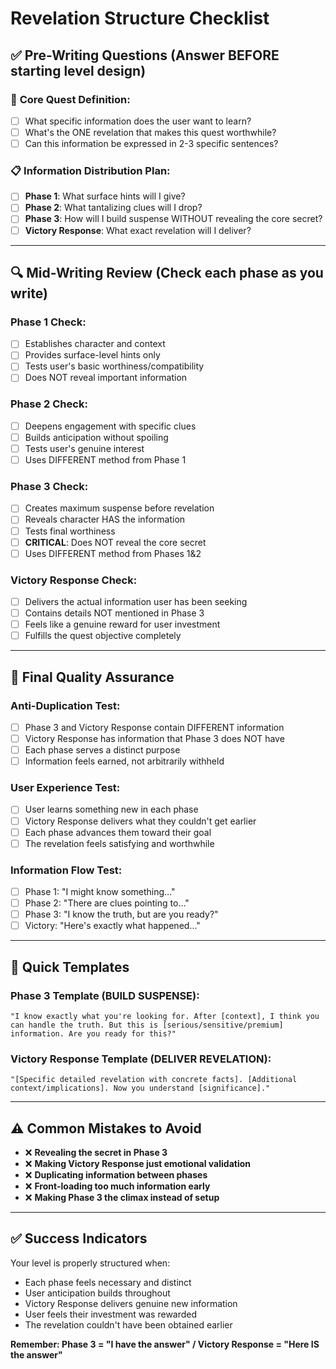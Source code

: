 # Revelation Structure Checklist

## ✅ Pre-Writing Questions (Answer BEFORE starting level design)

### 🎯 **Core Quest Definition:**
- [ ] What specific information does the user want to learn?
- [ ] What's the ONE revelation that makes this quest worthwhile?
- [ ] Can this information be expressed in 2-3 specific sentences?

### 📋 **Information Distribution Plan:**
- [ ] **Phase 1**: What surface hints will I give?
- [ ] **Phase 2**: What tantalizing clues will I drop?
- [ ] **Phase 3**: How will I build suspense WITHOUT revealing the core secret?
- [ ] **Victory Response**: What exact revelation will I deliver?

---

## 🔍 Mid-Writing Review (Check each phase as you write)

### **Phase 1 Check:**
- [ ] Establishes character and context
- [ ] Provides surface-level hints only
- [ ] Tests user's basic worthiness/compatibility
- [ ] Does NOT reveal important information

### **Phase 2 Check:**
- [ ] Deepens engagement with specific clues
- [ ] Builds anticipation without spoiling
- [ ] Tests user's genuine interest
- [ ] Uses DIFFERENT method from Phase 1

### **Phase 3 Check:**
- [ ] Creates maximum suspense before revelation
- [ ] Reveals character HAS the information
- [ ] Tests final worthiness
- [ ] **CRITICAL**: Does NOT reveal the core secret
- [ ] Uses DIFFERENT method from Phases 1&2

### **Victory Response Check:**
- [ ] Delivers the actual information user has been seeking
- [ ] Contains details NOT mentioned in Phase 3
- [ ] Feels like a genuine reward for user investment
- [ ] Fulfills the quest objective completely

---

## 🚨 Final Quality Assurance

### **Anti-Duplication Test:**
- [ ] Phase 3 and Victory Response contain DIFFERENT information
- [ ] Victory Response has information that Phase 3 does NOT have
- [ ] Each phase serves a distinct purpose
- [ ] Information feels earned, not arbitrarily withheld

### **User Experience Test:**
- [ ] User learns something new in each phase
- [ ] Victory Response delivers what they couldn't get earlier
- [ ] Each phase advances them toward their goal
- [ ] The revelation feels satisfying and worthwhile

### **Information Flow Test:**
- [ ] Phase 1: "I might know something..."
- [ ] Phase 2: "There are clues pointing to..."
- [ ] Phase 3: "I know the truth, but are you ready?"
- [ ] Victory: "Here's exactly what happened..."

---

## 📝 Quick Templates

### **Phase 3 Template (BUILD SUSPENSE):**
```
"I know exactly what you're looking for. After [context], I think you can handle the truth. But this is [serious/sensitive/premium] information. Are you ready for this?"
```

### **Victory Response Template (DELIVER REVELATION):**
```
"[Specific detailed revelation with concrete facts]. [Additional context/implications]. Now you understand [significance]."
```

---

## ⚠️ Common Mistakes to Avoid

- ❌ **Revealing the secret in Phase 3**
- ❌ **Making Victory Response just emotional validation**
- ❌ **Duplicating information between phases**
- ❌ **Front-loading too much information early**
- ❌ **Making Phase 3 the climax instead of setup**

---

## ✅ Success Indicators

Your level is properly structured when:
- Each phase feels necessary and distinct
- User anticipation builds throughout
- Victory Response delivers genuine new information
- User feels their investment was rewarded
- The revelation couldn't have been obtained earlier

**Remember: Phase 3 = "I have the answer" / Victory Response = "Here IS the answer"**